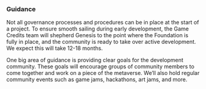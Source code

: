 <h3>Guidance</h3>
<p>Not all governance processes and procedures can be in place at the start of a project. To ensure smooth sailing during early development, the Game Credits team will shepherd Genesis to the point where the Foundation is fully in place, and the community is ready to take over active development. We expect this will take 12-18 months.</p>
<p>One big area of guidance is providing clear goals for the development community. These goals will encourage groups of community members to come together and work on a piece of the metaverse. We’ll also hold regular community events such as game jams, hackathons, art jams, and more.</p>
